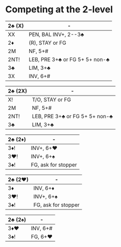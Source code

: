 # Competing at the 2-level

| 2♣ (X) | - |
|--------|---|
| XX     | PEN, BAL INV+, 2--3♣
| 2♦     | (R), STAY or FG
| 2M     | NF, 5+#
| 2NT!   | LEB, PRE 3+♣ or FG 5+ 5+ non-♣
| 3♣     | LIM, 3+♣
| 3X     | INV, 6+#

| 2♣ (2X) | - |
|---------|---|
| X!      | T/O, STAY or FG
| 2M      | NF, 5+#
| 2NT!    | LEB, PRE 3+♣ or FG 5+ 5+ non-♣
| 3♣      | LIM, 3+♣

| 2♣ (2♦) | - |
|---------|---|
| 3♦!     | INV+, 6+♥
| 3♥!     | INV+, 6+♠
| 3♠!     | FG, ask for stopper

| 2♣ (2♥) | - |
|---------|---|
| 3♦      | INV, 6+♦
| 3♥!     | INV+, 6+♠
| 3♠!     | FG, ask for stopper

| 2♣ (2♠) | - |
|---------|---|
| 3♦♥     | INV, 6+#
| 3♠!     | FG, 6+♥
